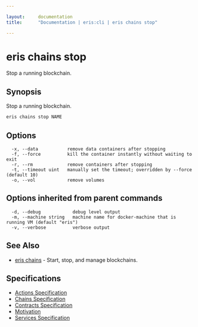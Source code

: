 ```yaml
---

layout:     documentation
title:      "Documentation | eris:cli | eris chains stop"

---
```


# eris chains stop

Stop a running blockchain.

## Synopsis

Stop a running blockchain.

```bash
eris chains stop NAME
```

## Options

```
  -x, --data           remove data containers after stopping
  -f, --force          kill the container instantly without waiting to exit
  -r, --rm             remove containers after stopping
  -t, --timeout uint   manually set the timeout; overridden by --force (default 10)
  -o, --vol            remove volumes
```

## Options inherited from parent commands

```
  -d, --debug            debug level output
  -m, --machine string   machine name for docker-machine that is running VM (default "eris")
  -v, --verbose          verbose output
```

## See Also

* [eris chains](https://docs.erisindustries.com/documentation/eris-cli/0.11.3/eris_chains/)	 - Start, stop, and manage blockchains.

## Specifications

* [Actions Specification](https://docs.erisindustries.com/documentation/eris-cli/0.11.3/actions_specification/)
* [Chains Specification](https://docs.erisindustries.com/documentation/eris-cli/0.11.3/chains_specification/)
* [Contracts Specification](https://docs.erisindustries.com/documentation/eris-cli/0.11.3/contracts_specification/)
* [Motivation](https://docs.erisindustries.com/documentation/eris-cli/0.11.3/motivation/)
* [Services Specification](https://docs.erisindustries.com/documentation/eris-cli/0.11.3/services_specification/)

